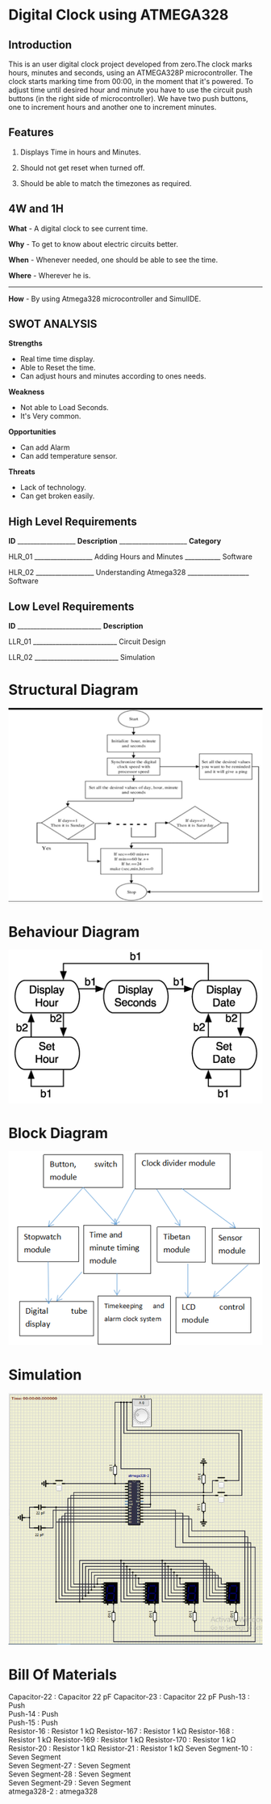 # Digital Clock using ATMEGA328

## Introduction

This is an user digital clock project developed from zero.The clock marks hours, minutes and seconds, using an ATMEGA328P microcontroller.
The clock starts marking time from 00:00, in the moment that it's powered. To adjust time until desired hour and minute you have to use the circuit push buttons (in the right side of microcontroller). We have two push buttons, one to increment hours and another one to increment minutes.

## Features

1. Displays Time in hours and Minutes.

2. Should not get reset when turned off.

3. Should be able to match the timezones as required.

## 4W and 1H

**What** - A digital clock to see current time.

**Why** - To get to know about electric circuits better.

**When** - Whenever needed, one should be able to see the time.

**Where** - Wherever he is.

 --------------------------------------------------------------------------
 
 **How** - By using Atmega328 microcontroller and SimulIDE.
 
 ## SWOT ANALYSIS
**Strengths** 
- Real time time display.
- Able to Reset the time. 
- Can adjust hours and minutes according to ones needs.

**Weakness**
- Not able to Load Seconds.
- It's Very common.

**Opportunities**

- Can add Alarm
- Can add temperature sensor.

**Threats**
- Lack of technology.
- Can get broken easily.

## High Level Requirements
**ID** __________________ **Description** _____________________ **Category**

HLR_01 __________________ Adding Hours and Minutes ___________ Software

HLR_02 __________________ Understanding Atmega328 ___________________ Software


## Low Level Requirements
**ID** __________________________ **Description**

LLR_01 __________________________ Circuit Design

LLR_02 __________________________ Simulation

# Structural Diagram

![93801](https://raw.githubusercontent.com/sparikshit/M2-Embedded_DigitalClock/main/2_Architecture/Structural%20Diag.jpeg)

# Behaviour Diagram 

![31231](https://raw.githubusercontent.com/sparikshit/M2-Embedded_DigitalClock/main/2_Architecture/Behavioural%20Diag.png)

# Block Diagram

![23131](https://raw.githubusercontent.com/sparikshit/M2-Embedded_DigitalClock/main/2_Architecture/Block%20Diag.png)

# Simulation

![31112](https://raw.githubusercontent.com/sparikshit/M2-Embedded_DigitalClock/main/2_Architecture/Simulation.png)

# Bill Of Materials

Capacitor-22 : Capacitor 22 pF
Capacitor-23 : Capacitor 22 pF
Push-13 : Push   
Push-14 : Push   
Push-15 : Push   
Resistor-16 : Resistor 1 kΩ
Resistor-167 : Resistor 1 kΩ
Resistor-168 : Resistor 1 kΩ
Resistor-169 : Resistor 1 kΩ
Resistor-170 : Resistor 1 kΩ
Resistor-20 : Resistor 1 kΩ
Resistor-21 : Resistor 1 kΩ
Seven Segment-10 : Seven Segment   
Seven Segment-27 : Seven Segment   
Seven Segment-28 : Seven Segment   
Seven Segment-29 : Seven Segment   
atmega328-2 : atmega328   
